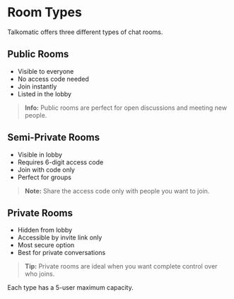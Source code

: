 # Room Types

Talkomatic offers three different types of chat rooms.

## Public Rooms
- Visible to everyone
- No access code needed
- Join instantly
- Listed in the lobby

> **Info:** Public rooms are perfect for open discussions and meeting new people.

## Semi-Private Rooms
- Visible in lobby
- Requires 6-digit access code
- Join with code only
- Perfect for groups

> **Note:** Share the access code only with people you want to join.

## Private Rooms
- Hidden from lobby
- Accessible by invite link only
- Most secure option
- Best for private conversations

> **Tip:** Private rooms are ideal when you want complete control over who joins.

Each type has a 5-user maximum capacity.